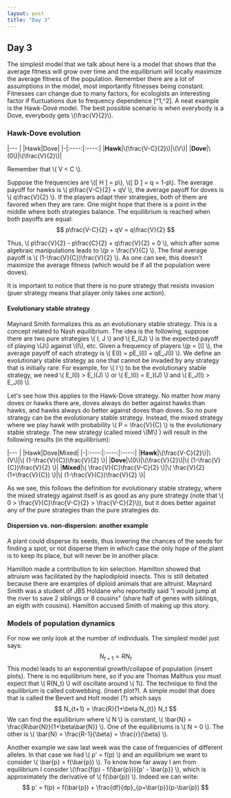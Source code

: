 ```yaml
---
layout: post
title: "Day 3"
---
```

<script src="https://cdn.mathjax.org/mathjax/latest/MathJax.js?config=TeX-AMS-MML_HTMLorMML" type="text/javascript"></script>

## Day 3

The simplest model that we talk about here is a model that shows that the average fitness will grow over time and the equilibrium will locally maximize the average fitness of the population. Remember there are a lot of assumptions in the model, most importantly fitnesses being constant. Fitnesses can change due to many factors, for ecologists an interesting factor if fluctuations due to frequency dependence [^1,^2]. A neat example is the Hawk-Dove model. The best possible scenario is when everybody is a Dove, everybody gets \\(\frac{V}{2}\\).

### Hawk-Dove evolution

|---
| |Hawk|Dove|
|-|:----:|:----:|
|**Hawk**|\\(\frac{V-C}{2}\\)|\\(V\\)|
|**Dove**|\\(0\\)|\\(\frac{V}{2}\\)|

Remember that \\( V < C \\).

Suppose the frequencies are \\(\[ H \] = p\\), \\(\[ D \] = q = 1-p\\). The average payoff for hawks is \\( p\frac{V-C}{2} + qV \\), the average payoff for doves is \\( q\frac{V}{2} \\). If the players adapt their strategies, both of them are favored when they are rare. One might hope that there is a point in the middle where both strategies balance. The equilibrium is reached when both payoffs are equal:
$$ p\frac{V-C}{2} + qV = q\frac{V}{2} $$

Thus, \\( p\frac{V}{2} - p\frac{C}{2} + q\frac{V}{2} = 0 \\), which after some algebraic manipulations leads to \\(p = \frac{V}{C} \\). The final average payoff is \\( (1-\frac{V}{C})\frac{V}{2} \\). As one can see, this doesn't maximize the average fitness (which would be if all the population were doves).

It is important to notice that there is no pure strategy that resists invasion (puer strategy means that player only takes one action).

#### Evolutionary stable strategy

Maynard Smith formalizes this as an evolutionary stable strategy. This is a concept related to Nash equilibrium. The idea is the following, suppose there are two pure strategies \\( I, J \\) and \\( E_I(J) \\) is the expected payoff of playing \\(J\\) against \\(I\\), etc. Given a frequency of players \\(p  = \[I\] \\), the average payoff of each strategy is \\( E(I) = pE_I(I) + qE_J(I) \\). We define an evolutionary stable strategy as one that cannot be invaded by any strategy that is initially rare. For example, for \\( I \\) to be the evolutionary stable strategy, we need \\( E_I(I) > E_I(J) \\) or \\( E_I(I) = E_I(J) \\) and \\( E_J(I) > E_J(I) \\).

Let's see how this applies to the Hawk-Dove strategy. No matter how many doves or hawks there are, doves always do better against hawks than hawks, and hawks always do better against doves than doves. So no pure strategy can be the evolutionary stable strategy. Instead, the mixed strategy where we play hawk with probability \\( P = \frac{V}{C} \\) is the evolutionary stable strategy. The new strategy (called mixed \\(M\\) ) will result in the following results (in the equilibrium):


|---
| |Hawk|Dove|Mixed|
|-|:----:|:----:|:----:|
|**Hawk**|\\(\frac{V-C}{2}\\)|\\(V\\)|\\( (1-\frac{V}{C})\frac{V}{2} \\)|
|**Dove**|\\(0\\)|\\(\frac{V}{2}\\)|\\( (1-\frac{V}{C})\frac{V}{2} \\)|
|**Mixed**|\\( \frac{V}{C}\frac{V-C}{2} \\)|\\( \frac{V}{2}(1+\frac{V}{C}) \\)|\\( (1-\frac{V}{C})\frac{V}{2} \\)|

As we see, this follows the definition for evolutionary stable strategy, where the mixed strategy against itself is as good as any pure strategy (note that \\( 0 > \frac{V}{C}\frac{V-C}{2} > \frac{V-C}{2}\\)), but it does better against any of the pure strategies than the pure strategies do.

#### Dispersion vs. non-dispersion: another example

A plant could disperse its seeds, thus lowering the chances of the seeds for finding a spot, or not disperse them in which case the only hope of the plant is to keep its place, but will never be in another place.

Hamilton made a contribution to kin selection. Hamilton showed that altruism was facilitated by the haplodiploid insects. This is still debated because there are examples of diploid animals that are altruist. Maynard Smith was a student of JBS Holdane who reportedly said "I would jump at the river to save 2 siblings or 8 cousins" (share half of genes with siblings, an eigth with cousins). Hamilton accused Smith of making up this story.

### Models of population dynamics

For now we only look at the number of individuals. The simplest model just says:
$$ N_{t+1} = R N_t $$
This model leads to an exponential growth/collapse of population (insert plots). There is no equilibrium here, so if you are Thomas Malthus you must expect that \\( R(N_t) \\) will oscillate around \\( 1\\). The technique to find the equilibrium is called cobwebbing. (insert plot?). A simple model that does that is called the Bevert and Holt model (?) which says
$$ N_{t+1} = \frac{R}{1+\beta N_{t}} N_t $$
We can find the equilibrium where \\( N \\) is constant, \\( \bar{N} = \frac{R\bar{N}}{1+\beta\bar{N}} \\). One of the equilibriums is \\( N = 0 \\). The other is \\( \bar{N} = \frac{R-1}{\beta} = \frac{r}{\beta} \\).

Another example we saw last week was the case of frequencies of different alleles. In that case we had \\( p' = f(p) \\) and an equilibrium we want to consider \\( \bar{p} = f(\bar{p}) \\). To know how far away I am from equilibrium I consider \\(\frac{f(p) - f(\bar{p})}{p' - \bar{p}} \\), which is approximately the derivative of \\( f(\bar{p}) \\). Indeed we can write:
$$ p' = f(p) = f(\bar{p}) + \frac{df}{dp}_{p=\bar{p}}(p-\bar{p}) $$

[^1]: The best strategy may not be the best if everybody does it.
[^2]: Frequency dependence means that for a given population of a given size, how well i do with a strategy depends only on the relative proportions of how many individuals follow a strategy. Density dependence takes into account absolute numbers. Coevolution also takes into account absolute numbers of other strategies.
